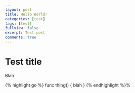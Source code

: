 ```yaml
---
layout: post
title: Hello World!
categories: [test]
tags: [test]
fullview: false
excerpt: Test post
comments: true
---
```


# Test title

Blah


{% highlight go %}
func thing() {
   blah
}
{% endhighlight %}%
